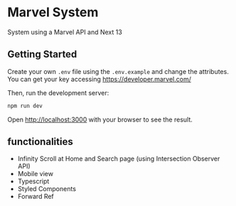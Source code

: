 # Marvel System

System using a Marvel API and Next 13

## Getting Started

Create your own `.env` file using the `.env.example` and change the attributes. You can get your key accessing https://developer.marvel.com/

Then, run the development server:

```bash
npm run dev
```

Open [http://localhost:3000](http://localhost:3000) with your browser to see the result.

## functionalities

-   Infinity Scroll at Home and Search page (using Intersection Observer API)
-   Mobile view
-   Typescript
-   Styled Components
-   Forward Ref
